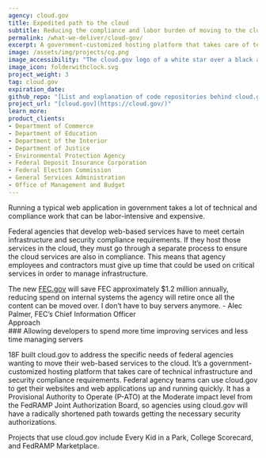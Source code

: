 ```yaml
---
agency: cloud.gov
title: Expedited path to the cloud
subtitle: Reducing the compliance and labor burden of moving to the cloud
permalink: /what-we-deliver/cloud-gov/
excerpt: A government-customized hosting platform that takes care of technical infrastructure and security compliance requirements.
image: /assets/img/projects/cg.png
image_accessibility: "The cloud.gov logo of a white star over a black and blue hexagon"
image_icon: folderwithclock.svg
project_weight: 3
tag: cloud.gov
expiration_date:
github_repo: "[List and explanation of code repositories behind cloud.gov](https://cloud.gov/docs/ops/repos/)"
project_url: "[cloud.gov](https://cloud.gov/)"
learn_more:
product_clients:
- Department of Commerce
- Department of Education
- Department of the Interior
- Department of Justice
- Environmental Protection Agency
- Federal Deposit Insurance Corporation
- Federal Election Commission
- General Services Administration
- Office of Management and Budget
---
```


Running a typical web application in government takes a lot of technical and compliance work that can be labor-intensive and expensive.

Federal agencies that develop web-based services have to meet certain infrastructure and security compliance requirements. If they host those services in the cloud, they must go through a separate process to ensure the cloud services are also in compliance. This means that agency employees and contractors must give up time that could be used on critical services in order to manage infrastructure.

<div class="testimonial-blockquote">
  The new <a href="https://www.fec.gov/">FEC.gov</a> will save FEC approximately $1.2 million annually, reducing spend on internal systems the agency will retire once all the content can be moved over. I don’t have to buy servers anymore.
    <span>- Alec Palmer, FEC’s Chief Information Officer</span>
</div>

<div class="small-caps">Approach</div>
### Allowing developers to spend more time improving services and less time managing servers

18F built cloud.gov to address the specific needs of federal agencies
wanting to move their web-based services to the cloud. It’s a
government-customized hosting platform that takes care of technical
infrastructure and security compliance requirements. Federal agency
teams can use cloud.gov to get their websites and web applications up
and running quickly. It has a Provisional Authority to Operate (P-ATO)
at the Moderate impact level from the FedRAMP Joint Authorization Board,
so agencies using cloud.gov will have a radically shortened path towards
getting the necessary security authorizations.

Projects that use cloud.gov include Every Kid in a Park, College
Scorecard, and FedRAMP Marketplace.
